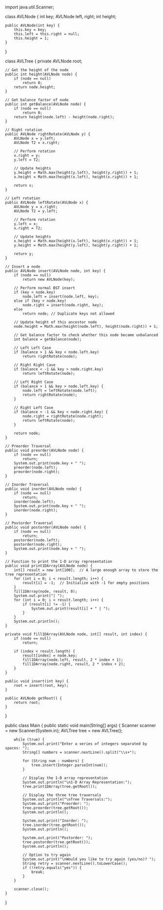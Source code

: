 import java.util.Scanner;

class AVLNode {
    int key;
    AVLNode left, right;
    int height;

    public AVLNode(int key) {
        this.key = key;
        this.left = this.right = null;
        this.height = 1;
    }
}

class AVLTree {
    private AVLNode root;

    // Get the height of the node
    public int height(AVLNode node) {
        if (node == null)
            return 0;
        return node.height;
    }

    // Get balance factor of node
    public int getBalance(AVLNode node) {
        if (node == null)
            return 0;
        return height(node.left) - height(node.right);
    }

    // Right rotation
    public AVLNode rightRotate(AVLNode y) {
        AVLNode x = y.left;
        AVLNode T2 = x.right;

        // Perform rotation
        x.right = y;
        y.left = T2;

        // Update heights
        y.height = Math.max(height(y.left), height(y.right)) + 1;
        x.height = Math.max(height(x.left), height(x.right)) + 1;

        return x;
    }

    // Left rotation
    public AVLNode leftRotate(AVLNode x) {
        AVLNode y = x.right;
        AVLNode T2 = y.left;

        // Perform rotation
        y.left = x;
        x.right = T2;

        // Update heights
        x.height = Math.max(height(x.left), height(x.right)) + 1;
        y.height = Math.max(height(y.left), height(y.right)) + 1;

        return y;
    }

    // Insert a node
    public AVLNode insert(AVLNode node, int key) {
        if (node == null)
            return new AVLNode(key);

        // Perform normal BST insert
        if (key < node.key)
            node.left = insert(node.left, key);
        else if (key > node.key)
            node.right = insert(node.right, key);
        else
            return node; // Duplicate keys not allowed

        // Update height of this ancestor node
        node.height = Math.max(height(node.left), height(node.right)) + 1;

        // Get balance factor to check whether this node became unbalanced
        int balance = getBalance(node);

        // Left Left Case
        if (balance > 1 && key < node.left.key)
            return rightRotate(node);

        // Right Right Case
        if (balance < -1 && key > node.right.key)
            return leftRotate(node);

        // Left Right Case
        if (balance > 1 && key > node.left.key) {
            node.left = leftRotate(node.left);
            return rightRotate(node);
        }

        // Right Left Case
        if (balance < -1 && key < node.right.key) {
            node.right = rightRotate(node.right);
            return leftRotate(node);
        }

        return node;
    }

    // Preorder Traversal
    public void preorder(AVLNode node) {
        if (node == null)
            return;
        System.out.print(node.key + " ");
        preorder(node.left);
        preorder(node.right);
    }

    // Inorder Traversal
    public void inorder(AVLNode node) {
        if (node == null)
            return;
        inorder(node.left);
        System.out.print(node.key + " ");
        inorder(node.right);
    }

    // Postorder Traversal
    public void postorder(AVLNode node) {
        if (node == null)
            return;
        postorder(node.left);
        postorder(node.right);
        System.out.print(node.key + " ");
    }

    // Function to print the 1-D array representation
    public void print1DArray(AVLNode node) {
        int[] result = new int[100];  // A large enough array to store the tree representation
        for (int i = 0; i < result.length; i++) {
            result[i] = -1;  // Initialize with -1 for empty positions
        }
        fill1DArray(node, result, 0);
        System.out.print("| ");
        for (int i = 0; i < result.length; i++) {
            if (result[i] != -1) {
                System.out.print(result[i] + " | ");
            }
        }
        System.out.println();
    }

    private void fill1DArray(AVLNode node, int[] result, int index) {
        if (node == null)
            return;

        if (index < result.length) {
            result[index] = node.key;
            fill1DArray(node.left, result, 2 * index + 1);
            fill1DArray(node.right, result, 2 * index + 2);
        }
    }

    public void insert(int key) {
        root = insert(root, key);
    }

    public AVLNode getRoot() {
        return root;
    }
}

public class Main {
    public static void main(String[] args) {
        Scanner scanner = new Scanner(System.in);
        AVLTree tree = new AVLTree();

        while (true) {
            System.out.print("Enter a series of integers separated by spaces: ");
            String[] numbers = scanner.nextLine().split("\\s+");

            for (String num : numbers) {
                tree.insert(Integer.parseInt(num));
            }

            // Display the 1-D array representation
            System.out.println("\n1-D Array Representation:");
            tree.print1DArray(tree.getRoot());

            // Display the three tree traversals
            System.out.println("\nTree Traversals:");
            System.out.print("Preorder: ");
            tree.preorder(tree.getRoot());
            System.out.println();

            System.out.print("Inorder: ");
            tree.inorder(tree.getRoot());
            System.out.println();

            System.out.print("Postorder: ");
            tree.postorder(tree.getRoot());
            System.out.println();

            // Option to try again
            System.out.print("\nWould you like to try again (yes/no)? ");
            String retry = scanner.nextLine().toLowerCase();
            if (!retry.equals("yes")) {
                break;
            }
        }

        scanner.close();
    }
}
